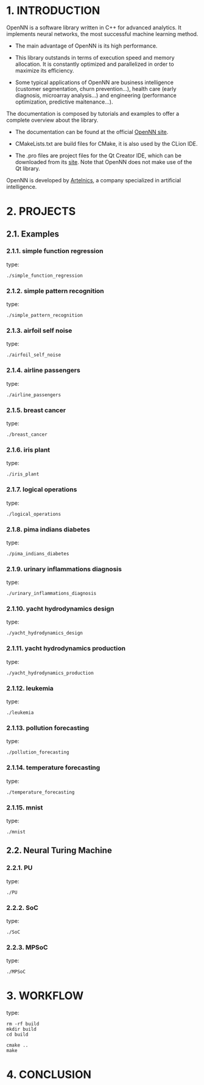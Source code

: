 # 1. INTRODUCTION

OpenNN is a software library written in C++ for advanced analytics. It implements neural networks, the most successful machine learning method. 

* The main advantage of OpenNN is its high performance.

* This library outstands in terms of execution speed and memory allocation. It is constantly optimized and parallelized in order to maximize its efficiency.

* Some typical applications of OpenNN are business intelligence (customer segmentation, churn prevention...), health care (early diagnosis, microarray analysis...) and engineering (performance optimization, predictive maitenance...).

The documentation is composed by tutorials and examples to offer a complete overview about the library. 

* The documentation can be found at the official <a href="http://opennn.net" target="_blank">OpenNN site</a>.

* CMakeLists.txt are build files for CMake, it is also used by the CLion IDE.

* The .pro files are project files for the Qt Creator IDE, which can be downloaded from its <a href="http://www.qt.io" target="_blank">site</a>. Note that OpenNN does not make use of the Qt library. 

OpenNN is developed by <a href="http://artelnics.com" target="_blank">Artelnics</a>, a company specialized in artificial intelligence.

# 2. PROJECTS

## 2.1. Examples

### 2.1.1. simple function regression

type:
```
./simple_function_regression
```

### 2.1.2. simple pattern recognition

type:
```
./simple_pattern_recognition
```

### 2.1.3. airfoil self noise

type:
```
./airfoil_self_noise
```

### 2.1.4. airline passengers

type:
```
./airline_passengers
```

### 2.1.5. breast cancer

type:
```
./breast_cancer
```

### 2.1.6. iris plant

type:
```
./iris_plant
```

### 2.1.7. logical operations

type:
```
./logical_operations
```

### 2.1.8. pima indians diabetes

type:
```
./pima_indians_diabetes
```

### 2.1.9. urinary inflammations diagnosis

type:
```
./urinary_inflammations_diagnosis
```

### 2.1.10. yacht hydrodynamics design

type:
```
./yacht_hydrodynamics_design
```

### 2.1.11. yacht hydrodynamics production

type:
```
./yacht_hydrodynamics_production
```

### 2.1.12. leukemia

type:
```
./leukemia
```

### 2.1.13. pollution forecasting

type:
```
./pollution_forecasting
```

### 2.1.14. temperature forecasting

type:
```
./temperature_forecasting
```

### 2.1.15. mnist

type:
```
./mnist
```

## 2.2. Neural Turing Machine

### 2.2.1. PU

type:
```
./PU
```

### 2.2.2. SoC

type:
```
./SoC
```

### 2.2.3. MPSoC

type:
```
./MPSoC
```

# 3. WORKFLOW

type:
```
rm -rf build
mkdir build
cd build

cmake ..
make
```

# 4. CONCLUSION
